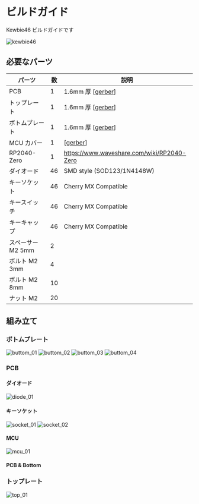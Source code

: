# ビルドガイド

Kewbie46 ビルドガイドです

![kewbie46](images/kewbie46.png)

## 必要なパーツ

|パーツ|数|説明|
|---|--|--|
|PCB|1|1.6mm 厚 [[gerber](../gerber/kewbie46/jlcpcb)]|
|トップレート|1|1.6mm 厚 [[gerber](../gerber/kewbie46/jlcpcb)]|
|ボトムプレート|1|1.6mm 厚 [[gerber](../gerber/kewbie46/jlcpcb)]|
|MCU カバー|1|[[gerber](../gerber/kewbie46/jlcpcb)]|
|RP2040-Zero|1|https://www.waveshare.com/wiki/RP2040-Zero|
|ダイオード|46|SMD style (SOD123/1N4148W)|
|キーソケット|46| Cherry MX Compatible|
|キースイッチ|46|Cherry MX Compatible|
|キーキャップ|46|Cherry MX Compatible|
|スペーサー M2 5mm|2|
|ボルト M2 3mm|4|
|ボルト M2 8mm|10|
|ナット M2|20|

## 組み立て

### ボトムプレート

![buttom_01](images/buttom_01.png)
![buttom_02](images/buttom_02.png)
![buttom_03](images/buttom_03.png)
![buttom_04](images/buttom_04.png)

### PCB

#### ダイオード

![diode_01](images/pcb.png)

#### キーソケット

![socket_01](images/socket_01.png)
![socket_02](images/socket_02.png)

#### MCU

![mcu_01](images/mcu_01.png)

#### PCB & Bottom


### トップレート

![top_01](images/top_01.png)
